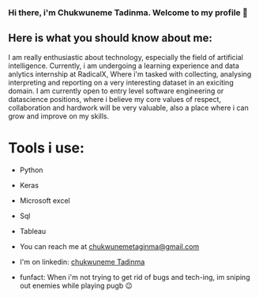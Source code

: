 ### Hi there, i'm Chukwuneme Tadinma. Welcome to my profile 👋

## Here is what you should know about me:

I am really enthusiastic about technology, especially the field of artificial intelligence.
Currently, i am undergoing a learning experience and data anlytics internship at RadicalX, Where i'm tasked with collecting, analysing interpreting and reporting on a very interesting dataset in an exiciting domain. 
I am currently open to entry level software engineering or datascience positions, where i believe my core values of respect, collaboration and hardwork will be very valuable, also a place where i can grow and improve on my skills.

# Tools i use:
- Python
- Keras
- Microsoft excel
- Sql
- Tableau


- You can reach me at [chukwunemetaginma@gmail.com](chukwunemetadinma@gmail.com)
- I'm on linkedin: [chukwuneme Tadinma](https://linkedin.com/in/chukwunemetadinma)
- funfact: When i'm not trying to get rid of bugs and tech-ing, im sniping out enemies while playing pugb 😉
